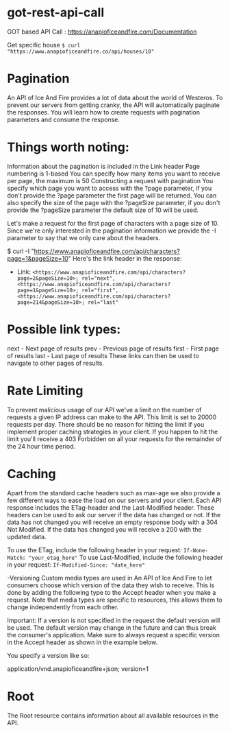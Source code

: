 # got-rest-api-call
GOT based API Call : https://anapioficeandfire.com/Documentation

Get specific house
`$ curl "https://www.anapioficeandfire.co/api/houses/10"`

# Pagination
An API of Ice And Fire provides a lot of data about the world of Westeros. To prevent our servers from getting cranky, the API will automatically paginate the responses. You will learn how to create requests with pagination parameters and consume the response.

# Things worth noting:
Information about the pagination is included in the Link header
Page numbering is 1-based
You can specify how many items you want to receive per page, the maximum is 50
Constructing a request with pagination
You specify which page you want to access with the ?page parameter, if you don't provide the ?page parameter the first page will be returned. You can also specify the size of the page with the ?pageSize parameter, if you don't provide the ?pageSize parameter the default size of 10 will be used.

Let's make a request for the first page of characters with a page size of 10. Since we're only interested in the pagination information we provide the -I parameter to say that we only care about the headers.

$ curl -I "https://www.anapioficeandfire.com/api/characters?page=1&pageSize=10"
Here's the link header in the response:

- Link:
`<https://www.anapioficeandfire.com/api/characters?page=2&pageSize=10>; rel="next", <https://www.anapioficeandfire.com/api/characters?page=1&pageSize=10>; rel="first", <https://www.anapioficeandfire.com/api/characters?page=214&pageSize=10>; rel="last"`
# Possible link types:
next - Next page of results
prev - Previous page of results
first - First page of results
last - Last page of results
These links can then be used to navigate to other pages of results.

# Rate Limiting
To prevent malicious usage of our API we've a limit on the number of requests a given IP address can make to the API. This limit is set to 20000 requests per day. There should be no reason for hitting the limit if you implement proper caching strategies in your client. If you happen to hit the limit you'll receive a 403 Forbidden on all your requests for the remainder of the 24 hour time period.

# Caching
Apart from the standard cache headers such as max-age we also provide a few different ways to ease the load on our servers and your client. Each API response includes the ETag-header and the Last-Modified header. These headers can be used to ask our server if the data has changed or not. If the data has not changed you will receive an empty response body with a 304 Not Modified. If the data has changed you will receive a 200 with the updated data.

To use the ETag, include the following header in your request:
`If-None-Match: "your_etag_here"`
To use Last-Modified, include the following header in your request:
`If-Modified-Since: "date_here"`

-Versioning
Custom media types are used in An API of Ice And Fire to let consumers choose which version of the data they wish to receive. This is done by adding the following type to the Accept header when you make a request. Note that media types are specific to resources, this allows them to change independently from each other.

Important: If a version is not specified in the request the default version will be used. The default version may change in the future and can thus break the consumer's application. Make sure to always request a specific version in the Accept header as shown in the example below.

You specify a version like so:

application/vnd.anapioficeandfire+json; version=1

# Root
The Root resource contains information about all available resources in the API.